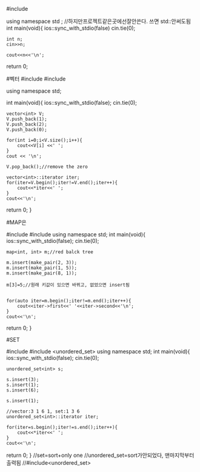 #include <iostream>

using namespace std ;
//하지만프로젝트같은곳에선잘안쓴다. 쓰면 std::안써도됨
int main(void){
    ios::sync_with_stdio(false)
    cin.tie(0);

    int n;
    cin>>n;

    cout<<n<<'\n';
return 0;

#벡터
#include<iostream>
#include<vector>

using namespace std;

int main(void){
    ios::sync_with_stdio(false);
    cin.tie(0);

    vector<int> V;
    V.push_back(1);
    V.push_back(2);
    V.push_back(0);

    for(int i=0;i<V.size();i++){
        cout<<V[i] <<' ';
    }
    cout << '\n';

    V.pop_back();//remove the zero

    vector<int>::iterator iter;
    for(iter=V.begin();iter!=V.end();iter++){
        cout<<*iter<<' ';
    }
    cout<<'\n';
return 0;
}

#MAP은 

#include <iostream>
#include <map>
using namespace std;
int main(void){
    ios::sync_with_stdio(false);
    cin.tie(0);

    map<int, int> m;//red balck tree

    m.insert(make_pair(2, 3));
    m.insert(make_pair(1, 5));
    m.insert(make_pair(8, 1));

    m[3]=5;//원래 키값이 있으면 바뀌고, 없었으면 insert됨


    for(auto iter=m.begin();iter!=m.end();iter++){
        cout<<iter->first<<' '<<iter->second<<'\n';
    }
    cout<<'\n';
    
return 0;
}

#SET

#include <iostream>
#include <unordered_set>
using namespace std;
int main(void){
    ios::sync_with_stdio(false);
    cin.tie(0);

    unordered_set<int> s;

    s.insert(3);
    s.insert(1);
    s.insert(6);

    s.insert(1);

    //vector:3 1 6 1, set:1 3 6
    unordered_set<int>::iterator iter;

    for(iter=s.begin();iter!=s.end();iter++){
        cout<<*iter<<' ';
    }
    cout<<'\n';
    

return 0;
}
//set=sort+only one
//unordered_set=sort가안되었다, 맨마지막부터출력됨
//#include<unordered_set>